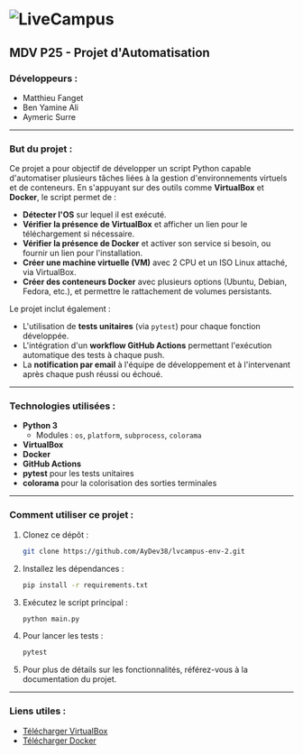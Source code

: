 # ![LiveCampus](https://cdn.prod.website-files.com/66153b9f3cb891501ecbf3e3/66154208e9b332c598edfd0e_logo-lc.png)

## MDV P25 - Projet d'Automatisation

### Développeurs :
- Matthieu Fanget
- Ben Yamine Ali
- Aymeric Surre

---

### **But du projet :**
Ce projet a pour objectif de développer un script Python capable d'automatiser plusieurs tâches liées à la gestion d'environnements virtuels et de conteneurs. En s'appuyant sur des outils comme **VirtualBox** et **Docker**, le script permet de :

- **Détecter l'OS** sur lequel il est exécuté.
- **Vérifier la présence de VirtualBox** et afficher un lien pour le téléchargement si nécessaire.
- **Vérifier la présence de Docker** et activer son service si besoin, ou fournir un lien pour l'installation.
- **Créer une machine virtuelle (VM)** avec 2 CPU et un ISO Linux attaché, via VirtualBox.
- **Créer des conteneurs Docker** avec plusieurs options (Ubuntu, Debian, Fedora, etc.), et permettre le rattachement de volumes persistants.

Le projet inclut également :
- L'utilisation de **tests unitaires** (via `pytest`) pour chaque fonction développée.
- L'intégration d'un **workflow GitHub Actions** permettant l'exécution automatique des tests à chaque push.
- La **notification par email** à l'équipe de développement et à l'intervenant après chaque push réussi ou échoué.

---

### **Technologies utilisées :**
- **Python 3**
  - Modules : `os`, `platform`, `subprocess`, `colorama`
- **VirtualBox**
- **Docker**
- **GitHub Actions**
- **pytest** pour les tests unitaires
- **colorama** pour la colorisation des sorties terminales

---

### **Comment utiliser ce projet :**
1. Clonez ce dépôt :
   ```bash
   git clone https://github.com/AyDev38/lvcampus-env-2.git
   ```

2. Installez les dépendances :
   ```bash
   pip install -r requirements.txt
   ```

3. Exécutez le script principal :
   ```bash
   python main.py
   ```

4. Pour lancer les tests :
   ```bash
   pytest
   ```
   

5. Pour plus de détails sur les fonctionnalités, référez-vous à la documentation du projet.

---

### **Liens utiles :**
- [Télécharger VirtualBox](https://www.virtualbox.org/wiki/Downloads)
- [Télécharger Docker](https://docs.docker.com/get-docker/)

